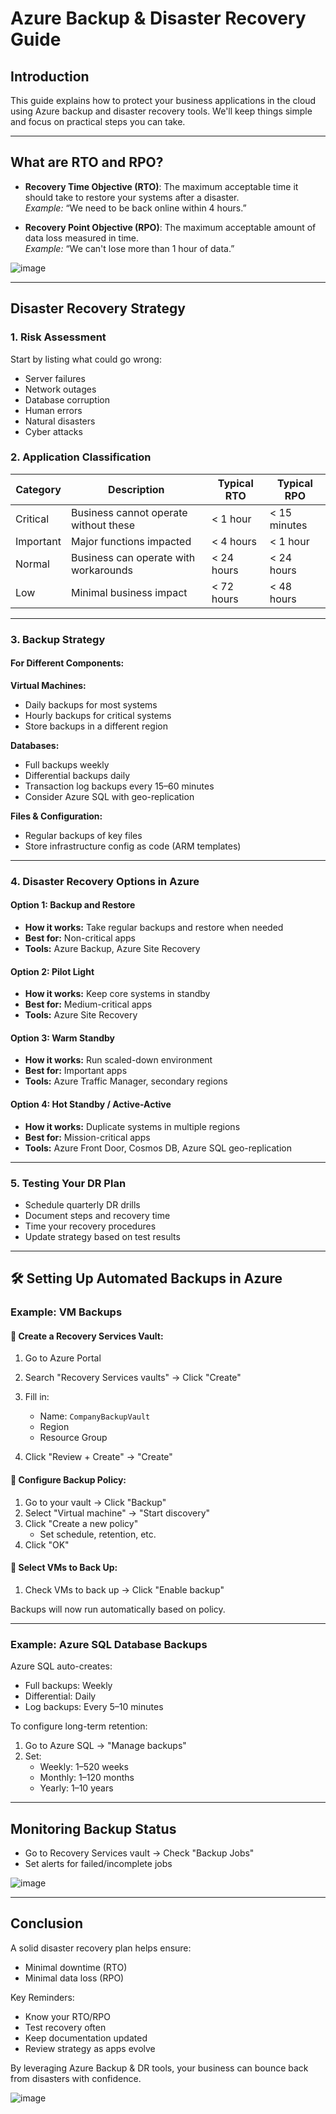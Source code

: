 
#  Azure Backup & Disaster Recovery Guide

##  Introduction
This guide explains how to protect your business applications in the cloud using Azure backup and disaster recovery tools. We'll keep things simple and focus on practical steps you can take.

---

##  What are RTO and RPO?

- **Recovery Time Objective (RTO)**: The maximum acceptable time it should take to restore your systems after a disaster.  
  *Example:* “We need to be back online within 4 hours.”

- **Recovery Point Objective (RPO)**: The maximum acceptable amount of data loss measured in time.  
  *Example:* “We can't lose more than 1 hour of data.”

![image](https://github.com/user-attachments/assets/f3856359-e5f0-4be3-be76-33149d3f6f2d)


---

##  Disaster Recovery Strategy

### 1. Risk Assessment

Start by listing what could go wrong:
- Server failures
- Network outages
- Database corruption
- Human errors
- Natural disasters
- Cyber attacks

### 2. Application Classification

| Category | Description                          | Typical RTO | Typical RPO |
|----------|--------------------------------------|-------------|-------------|
| Critical | Business cannot operate without these| < 1 hour    | < 15 minutes|
| Important| Major functions impacted             | < 4 hours   | < 1 hour    |
| Normal   | Business can operate with workarounds| < 24 hours  | < 24 hours  |
| Low      | Minimal business impact              | < 72 hours  | < 48 hours  |

---

### 3. Backup Strategy

#### For Different Components:

**Virtual Machines:**
- Daily backups for most systems
- Hourly backups for critical systems
- Store backups in a different region

**Databases:**
- Full backups weekly
- Differential backups daily
- Transaction log backups every 15–60 minutes
- Consider Azure SQL with geo-replication

**Files & Configuration:**
- Regular backups of key files
- Store infrastructure config as code (ARM templates)

---

### 4. Disaster Recovery Options in Azure

#### Option 1: Backup and Restore
- **How it works:** Take regular backups and restore when needed
- **Best for:** Non-critical apps
- **Tools:** Azure Backup, Azure Site Recovery

#### Option 2: Pilot Light
- **How it works:** Keep core systems in standby
- **Best for:** Medium-critical apps
- **Tools:** Azure Site Recovery

#### Option 3: Warm Standby
- **How it works:** Run scaled-down environment
- **Best for:** Important apps
- **Tools:** Azure Traffic Manager, secondary regions

#### Option 4: Hot Standby / Active-Active
- **How it works:** Duplicate systems in multiple regions
- **Best for:** Mission-critical apps
- **Tools:** Azure Front Door, Cosmos DB, Azure SQL geo-replication

---

### 5. Testing Your DR Plan
- Schedule quarterly DR drills
- Document steps and recovery time
- Time your recovery procedures
- Update strategy based on test results

---

## 🛠️ Setting Up Automated Backups in Azure

### Example: VM Backups

#### 🔹 Create a Recovery Services Vault:
1. Go to Azure Portal
2. Search "Recovery Services vaults" → Click "Create"
3. Fill in:
   - Name: `CompanyBackupVault`
   - Region
   - Resource Group

4. Click "Review + Create" → "Create"

#### 🔹 Configure Backup Policy:
1. Go to your vault → Click "Backup"
2. Select "Virtual machine" → "Start discovery"
3. Click "Create a new policy"
   - Set schedule, retention, etc.
4. Click "OK"

#### 🔹 Select VMs to Back Up:
1. Check VMs to back up → Click "Enable backup"

 Backups will now run automatically based on policy.

---

### Example: Azure SQL Database Backups

Azure SQL auto-creates:
- Full backups: Weekly
- Differential: Daily
- Log backups: Every 5–10 minutes

To configure long-term retention:
1. Go to Azure SQL → "Manage backups"
2. Set:
   - Weekly: 1–520 weeks
   - Monthly: 1–120 months
   - Yearly: 1–10 years

---

##  Monitoring Backup Status

- Go to Recovery Services vault → Check "Backup Jobs"
- Set alerts for failed/incomplete jobs

 ![image](https://github.com/user-attachments/assets/b4f951f1-ca21-4749-a508-ba93beea3556)


---

##  Conclusion

A solid disaster recovery plan helps ensure:
- Minimal downtime (RTO)
- Minimal data loss (RPO)

 Key Reminders:
- Know your RTO/RPO
- Test recovery often
- Keep documentation updated
- Review strategy as apps evolve

By leveraging Azure Backup & DR tools, your business can bounce back from disasters with confidence.

 ![image](https://github.com/user-attachments/assets/4f4a4253-5924-4788-9b4a-55c4e235f0f4)

